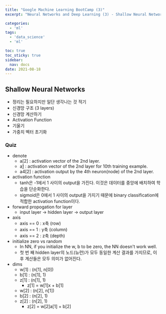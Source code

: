 ```yaml
---
title: "Google Machine Learning BootCamp (3)"
excerpt: "Neural Networks and Deep Learning (3) - Shallow Neural Networks"

categories:
  - 'ml'
tags:
  - 'data_science'
  - 'ml'

toc: true
toc_sticky: true
sidebar:
  nav: docs
date: 2021-08-18
---
```


## Shallow Neural Networks

* 정리는 필요하지만 일단 생각나는 것 적기
* 신경망 구조 (3 layers)
* 신경망 계산하기
* Activation Function
* 기울기
* 가중치 벡터 초기화

### Quiz

* denote
  * a[2] : activation vector of the 2nd layer.
  * a[1](10) : activation vector of the 2nd layer for 10th training example.
  * a4[2] : activation output by the 4th neuron(node) of the 2nd layer.
* activation function 
  * tanh은 -1에서 1 사이의 output을 가진다. 이것은 데이터를 중앙에 배치하여 학습을 단순화한다.
  * sigmoid은 0에서 1 사이의 output을 가지기 때문에 binary classification에 적합한 activation function이다.
* forward propogation for layer
  * input layer -> hidden layer -> output layer
* axis
  * axis == 0 : x축 (row)
  * axis == 1 : y축 (column)
  * axis == 2 : z축 (depth)
* initialize zero vs random
  * In NN, if you initialize the w, b to be zero, the NN doesn't work well.
  * 첫 번 째 hidden layer의 노드(뉴런)가 모두 동일한 계산 결과를 가지므로, 이후 계산들은 모두 의미가 없어진다.
* dims
  * w[1] : (n[1], n[0])
  * b[1] : (n[1], 1)
  * z[1] : (n[1], 1)
    * z[1] = w[1]x + b[1]
  * w[2] : (n[2], n[1])
  * b[2] : (n[2], 1)
  * z[2] : (n[2], 1)
    * z[2] = w[2]a[1] + b[2]